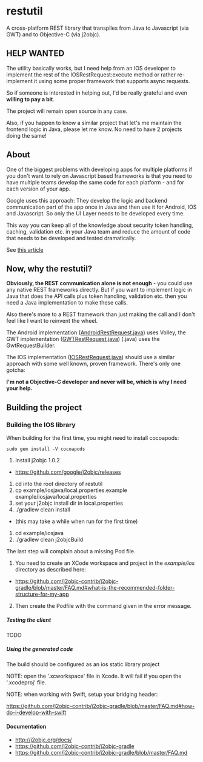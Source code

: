# restutil

A cross-platform REST library that transpiles from Java to Javascript (via GWT) and to Objective-C (via j2objc).

## HELP WANTED

The utility basically works, but I need help from an IOS developer to implement the rest of the 
IOSRestRequest:execute method or rather re-implement it using some proper framework that supports async requests.

So if someone is interested in helping out, I'd be really grateful and even **willing to pay a bit**. 

The project will remain open source in any case. 

Also, if you happen to know a similar project that let's me maintain the frontend logic in Java, please let me know. No need to have 2 projects doing the same!



## About

One of the biggest problems with developing apps for multiple platforms if you don't want to rely on Javascript 
based frameworks is that you need to have multiple teams develop the same code for each platform - and for each version of your app.

Google uses this approach: They develop the logic and backend communication part of the app once in Java and then use 
it for Android, IOS and Javascript. So only the UI Layer needs to be developed every time.

This way you can keep all of the knowledge about security token handling, caching, validation etc. in your Java team and 
reduce the amount of code that needs to be developed and tested dramatically. 

See [this article](http://arstechnica.com/information-technology/2014/11/how-google-inbox-shares-70-of-its-code-across-android-ios-and-the-web/)


## Now, why the restutil?

**Obviously, the REST communication alone is not enough** - you could use any native REST frameworks directly. But if you want
to implement logic in Java that does the API calls plus token handling, validation etc. then you need a Java implementation to make these calls.
 
Also there's more to a REST framework than just making the call and I don't feel like I want to reinvent the wheel.
  
The Android implementation 
([AndroidRestRequest.java](android/src/main/java/com/rockstar/restutil/android/AndroidRestRequest.java)) 
uses Volley, the GWT implementation
([GWTRestRequest.java](gwt/src/main/java/com/rockstar/restutil/gwt/GwtRestRequest.java))
(.java) uses the GwtRequestBuilder.

The IOS implementation 
([IOSRestRequest.java](ios/src/main/java/com/rockstar/restutil/ios/IOSRestRequest.java))
should use a similar approach with some well known, proven framework. There's only one gotcha:

**I'm not a Objective-C developer and never will be, which is why I need your help.**


## Building the project

### Building the IOS library

When building for the first time, you might need to install cocoapods:

    sudo gem install -V cocoapods


1. Install j2objc 1.0.2
  * https://github.com/google/j2objc/releases
1. cd into the root directory of restutil
1. cp example/iosjava/local.properties.example example/iosjava/local.properties
1. set your j2objc install dir in local.properties
1. ./gradlew clean install
  * (this may take a while when run for the first time)
1. cd example/iosjava
1. ./gradlew clean j2objcBuild

The last step will complain about a missing Pod file.
 
1. You need to create an XCode workspace and project in the _example/ios_ directory as described here:
  * https://github.com/j2objc-contrib/j2objc-gradle/blob/master/FAQ.md#what-is-the-recommended-folder-structure-for-my-app
2. Then create the Podfile with the command given in the error message.  

##### Testing the client

TODO

##### Using the generated code

The build should be configured as an ios static library project

NOTE: open the '.xcworkspace' file in Xcode. It will fail if you open the '.xcodeproj' file.

NOTE: when working with Swift, setup your bridging header:

https://github.com/j2objc-contrib/j2objc-gradle/blob/master/FAQ.md#how-do-i-develop-with-swift


#### Documentation

* http://j2objc.org/docs/
* https://github.com/j2objc-contrib/j2objc-gradle
* https://github.com/j2objc-contrib/j2objc-gradle/blob/master/FAQ.md

